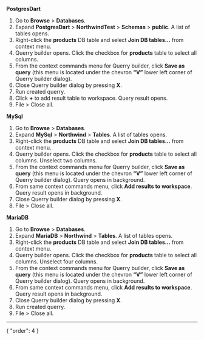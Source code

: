 **PostgresDart**

1. Go to **Browse** > **Databases**.
2. Expand **PostgresDart** > **NorthwindTest** > **Schemas** > **public**. A list of tables opens.
3. Right-click the **products** DB table and select **Join DB tables…** from context menu.
4. Querry builder opens. Click the checkbox for **products** table to select all columns.
5. From the context commands menu for Querry builder, click **Save as query** (this menu is located under the chevron **“V”** lower left corner of Querry builder dialog). 
6. Close Querry builder dialog by pressing **X**.
7. Run created querry.
8. Click **+** to add result table to workspace. Query result opens.
9. File > Close all.

**MySql**
1. Go to **Browse** > **Databases**.
2. Expand **MySql** > **Northwind** > **Tables**. A list of tables opens.
3. Right-click the **products** DB table and select **Join DB tables…** from context menu.
4. Querry builder opens. Click the checkbox for **products** table to select all columns. Unselect two columns.
5. From the context commands menu for Querry builder, click **Save as query** (this menu is located under the chevron **“V”** lower left corner of Querry builder dialog). Query opens in background.
6. From same context commands menu, click **Add results to workspace**. Query result opens in background.
7. Close Querry builder dialog by pressing **X**.
8. File > Close all.

**MariaDB**
1. Go to **Browse** > **Databases**.
2. Expand **MariaDB** > **Northwind** > **Tables**. A list of tables opens.
3. Right-click the **products** DB table and select **Join DB tables…** from context menu.
4. Querry builder opens. Click the checkbox for **products** table to select all columns. Unselect four columns.
5. From the context commands menu for Querry builder, click **Save as query** (this menu is located under the chevron **“V”** lower left corner of Querry builder dialog). Query opens in background.
6. From same context commands menu, click **Add results to workspace**. Query result opens in background.
7. Close Querry builder dialog by pressing **X**.
8. Run created querry.
9. File > Close all.

---
{
  "order": 4
}